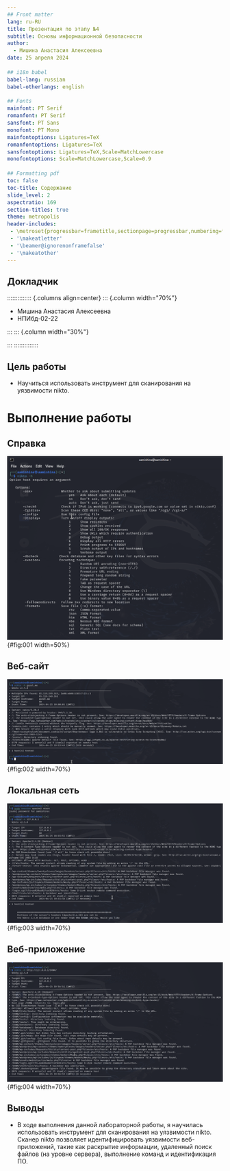 ```yaml
---
## Front matter
lang: ru-RU
title: Презентация по этапу №4
subtitle: Основы информационной безопасности
author:
  - Мишина Анастасия Алексеевна
date: 25 апреля 2024

## i18n babel
babel-lang: russian
babel-otherlangs: english

## Fonts
mainfont: PT Serif
romanfont: PT Serif
sansfont: PT Sans
monofont: PT Mono
mainfontoptions: Ligatures=TeX
romanfontoptions: Ligatures=TeX
sansfontoptions: Ligatures=TeX,Scale=MatchLowercase
monofontoptions: Scale=MatchLowercase,Scale=0.9

## Formatting pdf
toc: false
toc-title: Содержание
slide_level: 2
aspectratio: 169
section-titles: true
theme: metropolis
header-includes:
 - \metroset{progressbar=frametitle,sectionpage=progressbar,numbering=fraction}
 - '\makeatletter'
 - '\beamer@ignorenonframefalse'
 - '\makeatother'
---
```


## Докладчик

:::::::::::::: {.columns align=center}
::: {.column width="70%"}

  * Мишина Анастасия Алексеевна
  * НПИбд-02-22
  
:::
::: {.column width="30%"}

:::
::::::::::::::

## Цель работы

- Научиться использовать инструмент для сканирования на уязвимости nikto.

# Выполнение работы

## Справка

![Справка по nikto](image/1.png){#fig:001 width=50%}

## Веб-сайт

![Сканирование веб-сайта](image/2.png){#fig:002 width=70%}

## Локальная сеть

![Сканирование локальной сети](image/3.png){#fig:003 width=70%}

## Веб-приложение

![Сканирование DVWA](image/4.png){#fig:004 width=70%}


## Выводы

- В ходе выполнения данной лабораторной работы, я научилась использовать инструмент для сканирования на уязвимости nikto. Сканер nikto позволяет идентифицировать уязвимости веб-приложений, такие как раскрытие информации, удаленный поиск файлов (на уровне сервера), выполнение команд и идентификация ПО.


